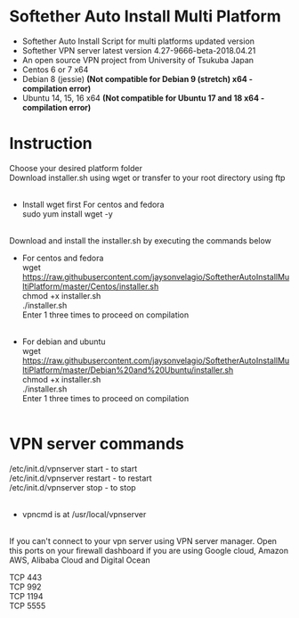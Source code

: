 # Softether Auto Install Multi Platform<br />
* Softether Auto Install Script for multi platforms updated version<br />
* Softether VPN server latest version 4.27-9666-beta-2018.04.21
* An open source VPN project from University of Tsukuba Japan<br />
* Centos 6 or 7 x64
* Debian 8 (jessie) <b>(Not compatible for Debian 9 (stretch) x64 - compilation error)</b>
* Ubuntu 14, 15, 16 x64 <b>(Not compatible for Ubuntu 17 and 18 x64 - compilation error)</b>
# Instruction<br />
Choose your desired platform folder<br />
Download installer.sh using wget or transfer to your root directory using ftp<br /><br />

* Install wget first For centos and fedora<br />
sudo yum install wget -y<br /><br /></b>

Download and install the installer.sh by executing the commands below<br />
* For centos and fedora<br />
wget https://raw.githubusercontent.com/jaysonvelagio/SoftetherAutoInstallMultiPlatform/master/Centos/installer.sh<br />
chmod +x installer.sh<br />
./installer.sh<br />
Enter 1 three times to proceed on compilation<br /><br />

* For debian and ubuntu<br />
wget https://raw.githubusercontent.com/jaysonvelagio/SoftetherAutoInstallMultiPlatform/master/Debian%20and%20Ubuntu/installer.sh<br />
chmod +x installer.sh<br />
./installer.sh<br /></b>
Enter 1 three times to proceed on compilation<br /><br />

# VPN server commands<br />
/etc/init.d/vpnserver start - to start<br />
/etc/init.d/vpnserver restart - to restart<br />
/etc/init.d/vpnserver stop - to stop<br /><br />

* vpncmd is at /usr/local/vpnserver<br /><br />

If you can't connect to your vpn server using VPN server manager. Open this ports on your firewall dashboard if you are using Google cloud, Amazon AWS, Alibaba Cloud and Digital Ocean<br />

TCP 443<br />
TCP 992<br />
TCP 1194<br />
TCP 5555<br />

